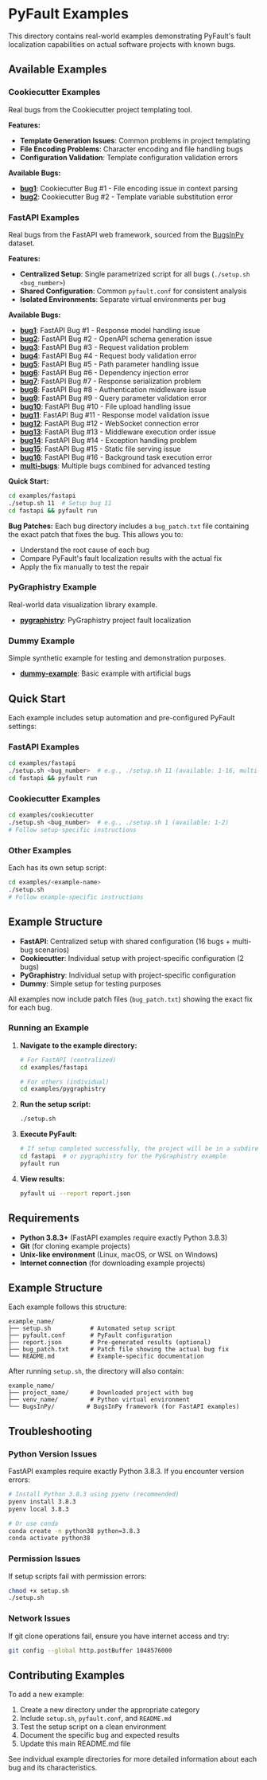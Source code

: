 # PyFault Examples

This directory contains real-world examples demonstrating PyFault's fault localization capabilities on actual software projects with known bugs.

## Available Examples

### Cookiecutter Examples
Real bugs from the Cookiecutter project templating tool.

**Features:**
- **Template Generation Issues**: Common problems in project templating
- **File Encoding Problems**: Character encoding and file handling bugs
- **Configuration Validation**: Template configuration validation errors

**Available Bugs:**
- **[bug1](cookiecutter/bug1/)**: Cookiecutter Bug #1 - File encoding issue in context parsing
- **[bug2](cookiecutter/bug2/)**: Cookiecutter Bug #2 - Template variable substitution error

### FastAPI Examples
Real bugs from the FastAPI web framework, sourced from the [BugsInPy](https://github.com/soarsmu/BugsInPy) dataset.

**Features:**
- **Centralized Setup**: Single parametrized script for all bugs (`./setup.sh <bug_number>`)
- **Shared Configuration**: Common `pyfault.conf` for consistent analysis
- **Isolated Environments**: Separate virtual environments per bug

**Available Bugs:**
- **[bug1](fastapi/bug1/)**: FastAPI Bug #1 - Response model handling issue
- **[bug2](fastapi/bug2/)**: FastAPI Bug #2 - OpenAPI schema generation issue
- **[bug3](fastapi/bug3/)**: FastAPI Bug #3 - Request validation problem
- **[bug4](fastapi/bug4/)**: FastAPI Bug #4 - Request body validation error
- **[bug5](fastapi/bug5/)**: FastAPI Bug #5 - Path parameter handling issue
- **[bug6](fastapi/bug6/)**: FastAPI Bug #6 - Dependency injection error
- **[bug7](fastapi/bug7/)**: FastAPI Bug #7 - Response serialization problem
- **[bug8](fastapi/bug8/)**: FastAPI Bug #8 - Authentication middleware issue
- **[bug9](fastapi/bug9/)**: FastAPI Bug #9 - Query parameter validation error
- **[bug10](fastapi/bug10/)**: FastAPI Bug #10 - File upload handling issue
- **[bug11](fastapi/bug11/)**: FastAPI Bug #11 - Response model validation issue
- **[bug12](fastapi/bug12/)**: FastAPI Bug #12 - WebSocket connection error
- **[bug13](fastapi/bug13/)**: FastAPI Bug #13 - Middleware execution order issue
- **[bug14](fastapi/bug14/)**: FastAPI Bug #14 - Exception handling problem
- **[bug15](fastapi/bug15/)**: FastAPI Bug #15 - Static file serving issue
- **[bug16](fastapi/bug16/)**: FastAPI Bug #16 - Background task execution error
- **[multi-bugs](fastapi/multi-bugs/)**: Multiple bugs combined for advanced testing

**Quick Start:**
```bash
cd examples/fastapi
./setup.sh 11  # Setup bug 11
cd fastapi && pyfault run
```

**Bug Patches:**
Each bug directory includes a `bug_patch.txt` file containing the exact patch that fixes the bug. This allows you to:
- Understand the root cause of each bug
- Compare PyFault's fault localization results with the actual fix
- Apply the fix manually to test the repair

### PyGraphistry Example
Real-world data visualization library example.

- **[pygraphistry](pygraphistry/)**: PyGraphistry project fault localization

### Dummy Example
Simple synthetic example for testing and demonstration purposes.

- **[dummy-example](dummy-example/)**: Basic example with artificial bugs

## Quick Start

Each example includes setup automation and pre-configured PyFault settings:

### FastAPI Examples
```bash
cd examples/fastapi
./setup.sh <bug_number>  # e.g., ./setup.sh 11 (available: 1-16, multi-bugs)
cd fastapi && pyfault run
```

### Cookiecutter Examples
```bash
cd examples/cookiecutter
./setup.sh <bug_number>  # e.g., ./setup.sh 1 (available: 1-2)
# Follow setup-specific instructions
```

### Other Examples
Each has its own setup script:
```bash
cd examples/<example-name>
./setup.sh
# Follow example-specific instructions
```

## Example Structure

- **FastAPI**: Centralized setup with shared configuration (16 bugs + multi-bug scenarios)
- **Cookiecutter**: Individual setup with project-specific configuration (2 bugs)
- **PyGraphistry**: Individual setup with project-specific configuration
- **Dummy**: Simple setup for testing purposes

All examples now include patch files (`bug_patch.txt`) showing the exact fix for each bug.

### Running an Example

1. **Navigate to the example directory:**
   ```bash
   # For FastAPI (centralized)
   cd examples/fastapi

   # For others (individual)
   cd examples/pygraphistry
   ```

2. **Run the setup script:**
   ```bash
   ./setup.sh
   ```

3. **Execute PyFault:**
   ```bash
   # If setup completed successfully, the project will be in a subdirectory
   cd fastapi  # or pygraphistry for the PyGraphistry example
   pyfault run
   ```

4. **View results:**
   ```bash
   pyfault ui --report report.json
   ```

## Requirements

- **Python 3.8.3+** (FastAPI examples require exactly Python 3.8.3)
- **Git** (for cloning example projects)
- **Unix-like environment** (Linux, macOS, or WSL on Windows)
- **Internet connection** (for downloading example projects)

## Example Structure

Each example follows this structure:
```
example_name/
├── setup.sh           # Automated setup script
├── pyfault.conf       # PyFault configuration
├── report.json        # Pre-generated results (optional)
├── bug_patch.txt      # Patch file showing the actual bug fix
└── README.md          # Example-specific documentation
```

After running `setup.sh`, the directory will also contain:
```
example_name/
├── project_name/      # Downloaded project with bug
├── venv_name/         # Python virtual environment
└── BugsInPy/         # BugsInPy framework (for FastAPI examples)
```

## Troubleshooting

### Python Version Issues
FastAPI examples require exactly Python 3.8.3. If you encounter version errors:
```bash
# Install Python 3.8.3 using pyenv (recommended)
pyenv install 3.8.3
pyenv local 3.8.3

# Or use conda
conda create -n python38 python=3.8.3
conda activate python38
```

### Permission Issues
If setup scripts fail with permission errors:
```bash
chmod +x setup.sh
./setup.sh
```

### Network Issues
If git clone operations fail, ensure you have internet access and try:
```bash
git config --global http.postBuffer 1048576000
```

## Contributing Examples

To add a new example:

1. Create a new directory under the appropriate category
2. Include `setup.sh`, `pyfault.conf`, and `README.md`
3. Test the setup script on a clean environment
4. Document the specific bug and expected results
5. Update this main README.md file

See individual example directories for more detailed information about each bug and its characteristics.
